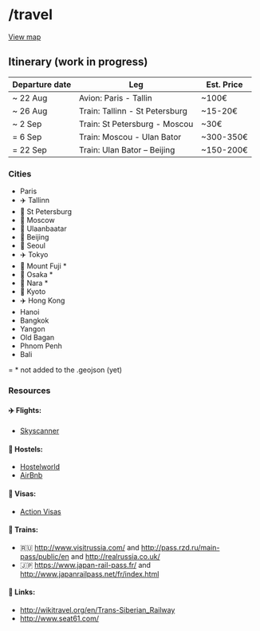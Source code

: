 # /travel

[View map](https://github.com/jeremybenaim/travel/blob/master/cities.geojson)

## Itinerary (work in progress)
Departure date  |    Leg                              |  Est. Price
----------------|-------------------------------------|--------------
~ 22 Aug        |    Avion️: Paris - Tallin            |   ~100€
~ 26 Aug        |    Train: Tallinn - St Petersburg   |   ~15-20€
~ 2 Sep         |    Train: St Petersburg - Moscou    |   ~30€
= 6 Sep         |    Train: Moscou - Ulan Bator       |   ~300-350€
= 22 Sep        |    Train: Ulan Bator – Beijing      |   ~150-200€

### Cities

-  Paris
-  :airplane: Tallinn
-  :train: St Petersburg
-  :train: Moscow
-  :mountain_railway: Ulaanbaatar
-  :mountain_railway: Beijing
-  :ship: Seoul
-  :airplane: Tokyo
-  :bullettrain_side: Mount Fuji *
-  :bullettrain_side: Osaka *
-  :bullettrain_side: Nara *
-  :bullettrain_side: Kyoto
-  :airplane: Hong Kong
-  Hanoi
-  Bangkok
-  Yangon
-  Old Bagan
-  Phnom Penh
-  Bali

= * not added to the .geojson (yet)

### Resources

#### :airplane: Flights:
- [Skyscanner](http://skyscanner.com)

#### :hotel: Hostels:
- [Hostelworld](http://www.hostelworld.com)
- [AirBnb](https://www.airbnb.com/)

#### :page_facing_up: Visas:
- [Action Visas](http://action-visas.com)

#### :train: Trains:
- :ru: http://www.visitrussia.com/ and http://pass.rzd.ru/main-pass/public/en and http://realrussia.co.uk/
- :jp: https://www.japan-rail-pass.fr/ and http://www.japanrailpass.net/fr/index.html

#### :paperclip: Links:
- http://wikitravel.org/en/Trans-Siberian_Railway
- http://www.seat61.com/
